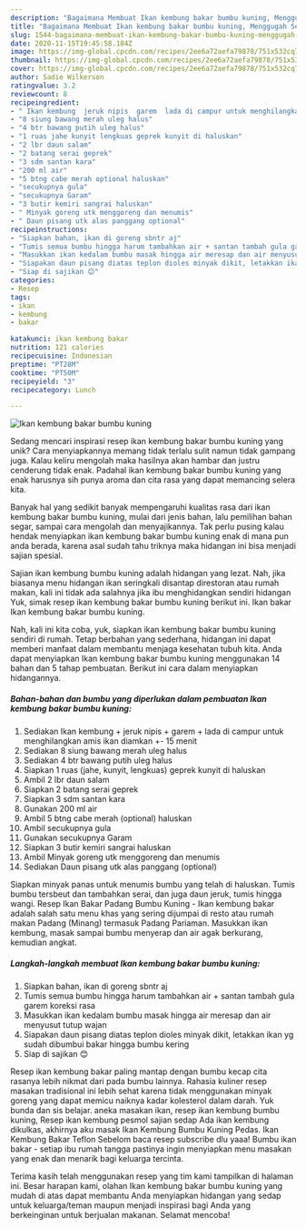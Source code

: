 ```yaml
---
description: "Bagaimana Membuat Ikan kembung bakar bumbu kuning, Menggugah Selera"
title: "Bagaimana Membuat Ikan kembung bakar bumbu kuning, Menggugah Selera"
slug: 1544-bagaimana-membuat-ikan-kembung-bakar-bumbu-kuning-menggugah-selera
date: 2020-11-15T19:45:58.184Z
image: https://img-global.cpcdn.com/recipes/2ee6a72aefa79878/751x532cq70/ikan-kembung-bakar-bumbu-kuning-foto-resep-utama.jpg
thumbnail: https://img-global.cpcdn.com/recipes/2ee6a72aefa79878/751x532cq70/ikan-kembung-bakar-bumbu-kuning-foto-resep-utama.jpg
cover: https://img-global.cpcdn.com/recipes/2ee6a72aefa79878/751x532cq70/ikan-kembung-bakar-bumbu-kuning-foto-resep-utama.jpg
author: Sadie Wilkerson
ratingvalue: 3.2
reviewcount: 8
recipeingredient:
- " Ikan kembung  jeruk nipis  garem  lada di campur untuk menghilangkan amis ikan diamkan  15 menit"
- "8 siung bawang merah uleg halus"
- "4 btr bawang putih uleg halus"
- "1 ruas jahe kunyit lengkuas geprek kunyit di haluskan"
- "2 lbr daun salam"
- "2 batang serai geprek"
- "3 sdm santan kara"
- "200 ml air"
- "5 btng cabe merah optional haluskan"
- "secukupnya gula"
- "secukupnya Garam"
- "3 butir kemiri sangrai haluskan"
- " Minyak goreng utk menggoreng dan menumis"
- " Daun pisang utk alas panggang optional"
recipeinstructions:
- "Siapkan bahan, ikan di goreng sbntr aj"
- "Tumis semua bumbu hingga harum tambahkan air + santan tambah gula garem koreksi rasa"
- "Masukkan ikan kedalam bumbu masak hingga air meresap dan air menyusut tutup wajan"
- "Siapakan daun pisang diatas teplon dioles minyak dikit, letakkan ikan yg sudah dibumbui bakar hingga bumbu kering"
- "Siap di sajikan 😊"
categories:
- Resep
tags:
- ikan
- kembung
- bakar

katakunci: ikan kembung bakar 
nutrition: 121 calories
recipecuisine: Indonesian
preptime: "PT28M"
cooktime: "PT50M"
recipeyield: "3"
recipecategory: Lunch

---
```



![Ikan kembung bakar bumbu kuning](https://img-global.cpcdn.com/recipes/2ee6a72aefa79878/751x532cq70/ikan-kembung-bakar-bumbu-kuning-foto-resep-utama.jpg)

Sedang mencari inspirasi resep ikan kembung bakar bumbu kuning yang unik? Cara menyiapkannya memang tidak terlalu sulit namun tidak gampang juga. Kalau keliru mengolah maka hasilnya akan hambar dan justru cenderung tidak enak. Padahal ikan kembung bakar bumbu kuning yang enak harusnya sih punya aroma dan cita rasa yang dapat memancing selera kita.

Banyak hal yang sedikit banyak mempengaruhi kualitas rasa dari ikan kembung bakar bumbu kuning, mulai dari jenis bahan, lalu pemilihan bahan segar, sampai cara mengolah dan menyajikannya. Tak perlu pusing kalau hendak menyiapkan ikan kembung bakar bumbu kuning enak di mana pun anda berada, karena asal sudah tahu triknya maka hidangan ini bisa menjadi sajian spesial.

Sajian ikan kembung bumbu kuning adalah hidangan yang lezat. Nah, jika biasanya menu hidangan ikan seringkali disantap direstoran atau rumah makan, kali ini tidak ada salahnya jika ibu menghidangkan sendiri hidangan Yuk, simak resep ikan kembung bakar bumbu kuning berikut ini. Ikan bakar Ikan kembung bakar bumbu kuning.


Nah, kali ini kita coba, yuk, siapkan ikan kembung bakar bumbu kuning sendiri di rumah. Tetap berbahan yang sederhana, hidangan ini dapat memberi manfaat dalam membantu menjaga kesehatan tubuh kita. Anda dapat menyiapkan Ikan kembung bakar bumbu kuning menggunakan 14 bahan dan 5 tahap pembuatan. Berikut ini cara dalam menyiapkan hidangannya.

<!--inarticleads1-->

##### Bahan-bahan dan bumbu yang diperlukan dalam pembuatan Ikan kembung bakar bumbu kuning:

1. Sediakan  Ikan kembung + jeruk nipis + garem + lada di campur untuk menghilangkan amis ikan diamkan +- 15 menit
1. Sediakan 8 siung bawang merah uleg halus
1. Sediakan 4 btr bawang putih uleg halus
1. Siapkan 1 ruas (jahe, kunyit, lengkuas) geprek kunyit di haluskan
1. Ambil 2 lbr daun salam
1. Siapkan 2 batang serai geprek
1. Siapkan 3 sdm santan kara
1. Gunakan 200 ml air
1. Ambil 5 btng cabe merah (optional) haluskan
1. Ambil secukupnya gula
1. Gunakan secukupnya Garam
1. Siapkan 3 butir kemiri sangrai haluskan
1. Ambil  Minyak goreng utk menggoreng dan menumis
1. Sediakan  Daun pisang utk alas panggang (optional)


Siapkan minyak panas untuk menumis bumbu yang telah di haluskan. Tumis bumbu tersbeut dan tambahkan serai, dan juga daun jeruk, tumis hingga wangi. Resep Ikan Bakar Padang Bumbu Kuning - Ikan kembung bakar adalah salah satu menu khas yang sering dijumpai di resto atau rumah makan Padang (Minang) termasuk Padang Pariaman. Masukkan ikan kembung, masak sampai bumbu menyerap dan air agak berkurang, kemudian angkat. 

<!--inarticleads2-->

##### Langkah-langkah membuat Ikan kembung bakar bumbu kuning:

1. Siapkan bahan, ikan di goreng sbntr aj
1. Tumis semua bumbu hingga harum tambahkan air + santan tambah gula garem koreksi rasa
1. Masukkan ikan kedalam bumbu masak hingga air meresap dan air menyusut tutup wajan
1. Siapakan daun pisang diatas teplon dioles minyak dikit, letakkan ikan yg sudah dibumbui bakar hingga bumbu kering
1. Siap di sajikan 😊


Resep ikan kembung bakar paling mantap dengan bumbu kecap cita rasanya lebih nikmat dari pada bumbu lainnya. Rahasia kuliner resep masakan tradisional ini lebih sehat karena tidak menggunakan minyak goreng yang dapat memicu naiknya kadar kolesterol dalam darah. Yuk bunda dan sis belajar. aneka masakan ikan, resep ikan kembung bumbu kuning, Resep ikan kembung pesmol sajian sedap Ada ikan kembung dikulkas, akhirnya aku masak Ikan Kembung Bumbu Kuning Pedas. Ikan Kembung Bakar Teflon Sebelom baca resep subscribe dlu yaaa! Bumbu ikan bakar - setiap ibu rumah tangga pastinya ingin menyiapkan menu masakan yang enak dan menarik bagi keluarga tercinta. 

Terima kasih telah menggunakan resep yang tim kami tampilkan di halaman ini. Besar harapan kami, olahan Ikan kembung bakar bumbu kuning yang mudah di atas dapat membantu Anda menyiapkan hidangan yang sedap untuk keluarga/teman maupun menjadi inspirasi bagi Anda yang berkeinginan untuk berjualan makanan. Selamat mencoba!
